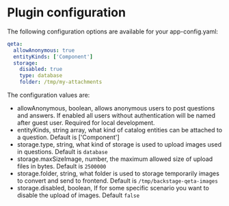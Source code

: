 # Plugin configuration

The following configuration options are available for your app-config.yaml:

```yaml
qeta:
  allowAnonymous: true
  entityKinds: ['Component']
  storage:
    disabled: true
    type: database
    folder: /tmp/my-attachments
```

The configuration values are:

- allowAnonymous, boolean, allows anonymous users to post questions and answers. If enabled all users without authentication will be named after guest user. Required for local development.
- entityKinds, string array, what kind of catalog entities can be attached to a question. Default is ['Component']
- storage.type, string, what kind of storage is used to upload images used in questions. Default is `database`
- storage.maxSizeImage, number, the maximum allowed size of upload files in bytes. Default is `2500000`
- storage.folder, string, what folder is used to storage temporarily images to convert and send to frontend. Default is `/tmp/backstage-qeta-images`
- storage.disabled, boolean, If for some specific scenario you want to disable the upload of images. Default `false`
